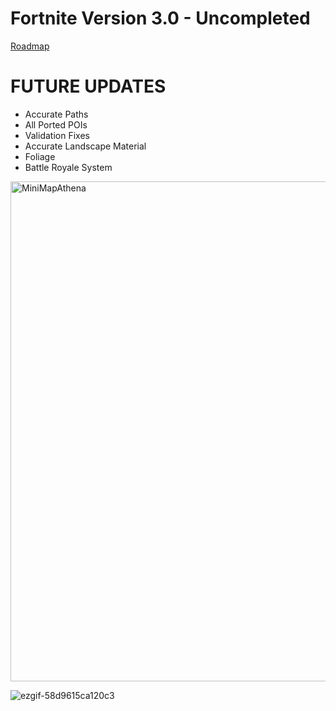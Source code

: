 # Fortnite Version 3.0 - Uncompleted

[Roadmap](https://github.com/zqvb/AthenaTemplate/blob/Fortnite-3.0/POI.md)

# FUTURE UPDATES
- Accurate Paths
- All Ported POIs
- Validation Fixes
- Accurate Landscape Material
- Foliage
- Battle Royale System

<img width="800" height="800" alt="MiniMapAthena" src="https://github.com/user-attachments/assets/6e94eceb-1145-47e4-a161-597dd2cc61df" />

![ezgif-58d9615ca120c3](https://github.com/user-attachments/assets/a4d4250f-6384-45d8-92d6-9055b065e06d)
